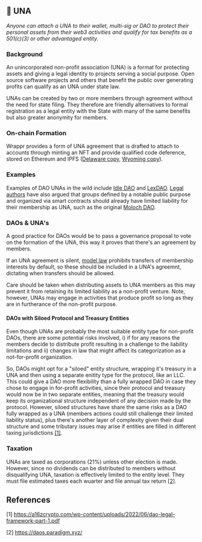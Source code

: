 ## 🌱 UNA

*Anyone can attach a UNA to their wallet, multi-sig or DAO to protect their personal assets from their web3 activities and qualify for tax benefits as a 501(c)(3) or other advantaged entity.*

### Background

An unincorporated non-profit association (UNA) is a format for protecting assets and giving a legal identity to projects serving a social purpose. Open source software projects and others that benefit the public over generating profits can qualify as an UNA under state law. 

UNAs can be created by two or more members through agreement without the need for state filing. They therefore are friendly alternatives to formal registration as a legal entity with the State with many of the same benefits but also greater anonymity for members. 

### On-chain Formation

Wrappr provides a form of UNA agreement that is drafted to attach to accounts through minting an NFT and provide qualified code deference, stored on Ethereum and IPFS ([Delaware copy](https://de.una.ricardian.eth.limo/), [Wyoming copy](https://wy.una.ricardian.eth.limo/)).

### Examples

Examples of DAO UNAs in the wild include [Idle DAO](https://gov.idle.finance/t/legal-structure-for-the-idle-dao/682) and [LexDAO](https://lexdao.coop/). [Legal authors](https://github.com/LeXpunK-Army/LeXpunK_DAO_Defense_Protocol/blob/main/Operator's%20Manual%20-%20LeXpunK%20Legal%20Defense%20Protocol.pdf) have also argued that groups defined by a notable public purpose and organized via smart contracts should already have limited liability for their membership as UNA, such as the original [Moloch DAO](https://molochdao.com/).

### DAOs & UNA's

A good practice for DAOs would be to pass a governance proposal to vote on the formation of the UNA, this way it proves that there's an agreement by members.

If an UNA agreement is silent, [model law](https://www.uniformlaws.org/viewdocument/final-act-149?CommunityKey=40227d3a-8b5d-47c2-8cd0-b0ec12da97f9&tab=librarydocuments) prohibits transfers of membership interests by default, so these should be included in a UNA's agreemnt, dictating when transfers should be allowed.

Care should be taken when distributing assets to UNA members as this may prevent it from retaining its limited liability as a non-profit venture. Note, however, UNAs may engage in activities that produce profit so long as they are in furtherance of the non-profit purpose.

#### DAOs with Siloed Protocol and Treasury Entities

Even though UNAs are probably the most suitable entity type for non-profit DAOs, there are some potential risks involved, i) if for any reasons the members decide to distribute profit resulting in a challenge to the liability limitations and ii) changes in law that might affect its categorization as a not-for-profit organization. 

So, DAOs might opt for a "siloed" entity structure, wrapping it's treasury in a UNA and then using a separate enitity type for the protocol, like an LLC. This could give a DAO more flexibility than a fully wrapped DAO in case they chose to engage in for-profit activities, since their protocol and treasury would now be in two separate entities, meaning that the treasury would keep its organizational structure independent of any decision made by the protocol. However, siloed structures have share the same risks as a DAO fully wrapped as a UNA (members actions could still challenge their limited liability status), plus there's another layer of complexity given their dual structure and some tributary issues may arise if entities are filled in different taxing jurisdictions [[1]](#1).

### Taxation

UNAs are taxed as corporations (21%) unless other election is made. However, since no dividends can be distributed to members without disqualifying UNA, taxation is effectively limited to the entity level. They must file estimated taxes each wuarter and file annual tax return [[2]](#2).


## References
<a id="1">[1]</a>
https://a16zcrypto.com/wp-content/uploads/2022/06/dao-legal-framework-part-1.pdf

<a id="2">[2]</a> 
https://daos.paradigm.xyz/

